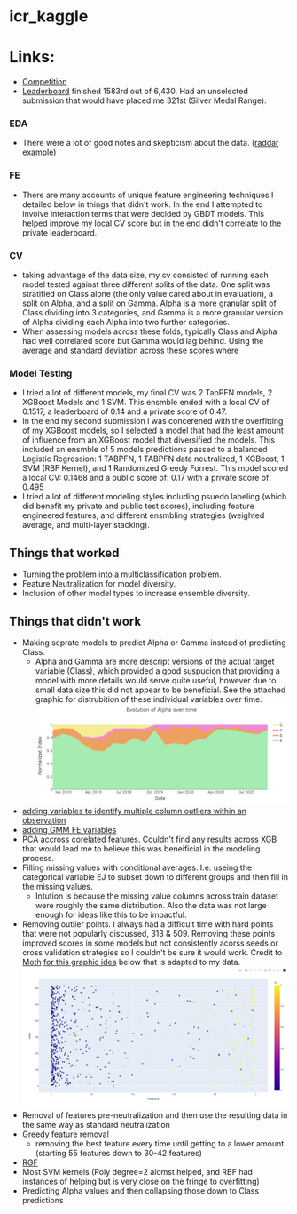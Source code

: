 # icr_kaggle

# Links:
* [Competition](https://www.kaggle.com/competitions/icr-identify-age-related-conditions/overview)
* [Leaderboard](https://www.kaggle.com/competitions/icr-identify-age-related-conditions/leaderboard) finished 1583rd out of 6,430. Had an unselected submission that would have placed me 321st (Silver Medal Range). 

### EDA 
* There were a lot of good notes and skepticism about the data. ([raddar example](https://www.kaggle.com/code/raddar/icr-competition-analysis-and-findings))

### FE 
* There are many accounts of unique feature engineering techniques I detailed below in things that didn't work. In the end I attempted to involve interaction terms that were decided by GBDT models. This helped improve my local CV score but in the end didn't correlate to the private leaderboard.

### CV
* taking advantage of the data size, my cv consisted of running each model tested against three different splits of the data. One split was stratified on Class alone (the only value cared about in evaluation), a split on Alpha, and a split on Gamma. Alpha is a more granular split of Class dividing into 3 categories, and Gamma is a more granular version of Alpha dividing each Alpha into two further categories.
* When assessing models across these folds, typically Class and Alpha had well correlated score but Gamma would lag behind. Using the average and standard deviation across these scores where 
### Model Testing 
* I tried a lot of different models, my final CV was 2 TabPFN models, 2 XGBoost Models and 1 SVM. This ensmble ended with a local CV of 0.1517, a leaderboard of 0.14 and a private score of 0.47.
* In the end my second submission I was concerened with the overfitting of my XGBoost models, so I selected a model that had the least amount of influence from an XGBoost model that diversified the models. This included an ensmble of 5 models predictions passed to a balanced Logistic Regression: 1 TABPFN, 1 TABPFN data neutralized, 1 XGBoost, 1 SVM (RBF Kernel), and 1 Randomized Greedy Forrest. This model scored a local CV: 0.1468 and a public score of: 0.17 with a private score of: 0.495
* I tried a lot of different modeling styles including psuedo labeling (which did benefit my private and public test scores), including feature engineered features, and different ensmbling strategies (weighted average, and multi-layer stacking). 


## Things that worked 
* Turning the problem into a multiclassification problem.
* Feature Neutralization for model diversity.
* Inclusion of other model types to increase ensemble diversity. 

## Things that didn't work 
 * Making seprate models to predict Alpha or Gamma instead of predicting Class.
   * Alpha and Gamma are more descript versions of the actual target variable (Class), which provided a good suspucion that providing a model with more details would serve quite useful, however due to small data size this did not appear to be beneficial. See the attached graphic for distrubition of these individual variables over time.
   ![](images/Alpha_changes_over_time.png)
* [adding variables to identify multiple column outliers within an observation](https://www.kaggle.com/code/sarthakmehra03/icr-analysis-and-modelling)
* [adding GMM FE variables](https://www.kaggle.com/code/iamleonie/handling-multimodal-distributions-fe-techniques)
* PCA accross corelated features. Couldn't find any results across XGB that would lead me to believe this was beneificial in the modeling process.
* Filling missing values with conditional averages. I.e. useing the categorical variable EJ to subset down to different groups and then fill in the missing values.
  * Intution is because the missing value columns across train dataset were roughly the same distribution. Also the data was not large enough for ideas like this to be impactful.
* Removing outlier points. I always had a difficult time with hard points that were not popularly discussed, 313 & 509. Removing these points improved scores in some models but not consistently acorss seeds or cross validation strategies so I couldn't be sure it would work. Credit to [Moth](https://www.kaggle.com/alejopaullier) [for this graphic idea](https://www.kaggle.com/competitions/icr-identify-age-related-conditions/discussion/420435) below that is adapted to my data.
   ![](./images/prediction_spread.png)
* Removal of features pre-neutralization and then use the resulting data in the same way as standard neutralization
* Greedy feature removal
  * removing the best feature every time until getting to a lower amount (starting 55 features down to 30-42 features)
* [RGF](https://github.com/RGF-team/rgf/tree/master)
* Most SVM kernels (Poly degree=2 alomst helped, and RBF had instances of helping but is very close on the fringe to overfitting)
* Predicting Alpha values and then collapsing those down to Class predictions

